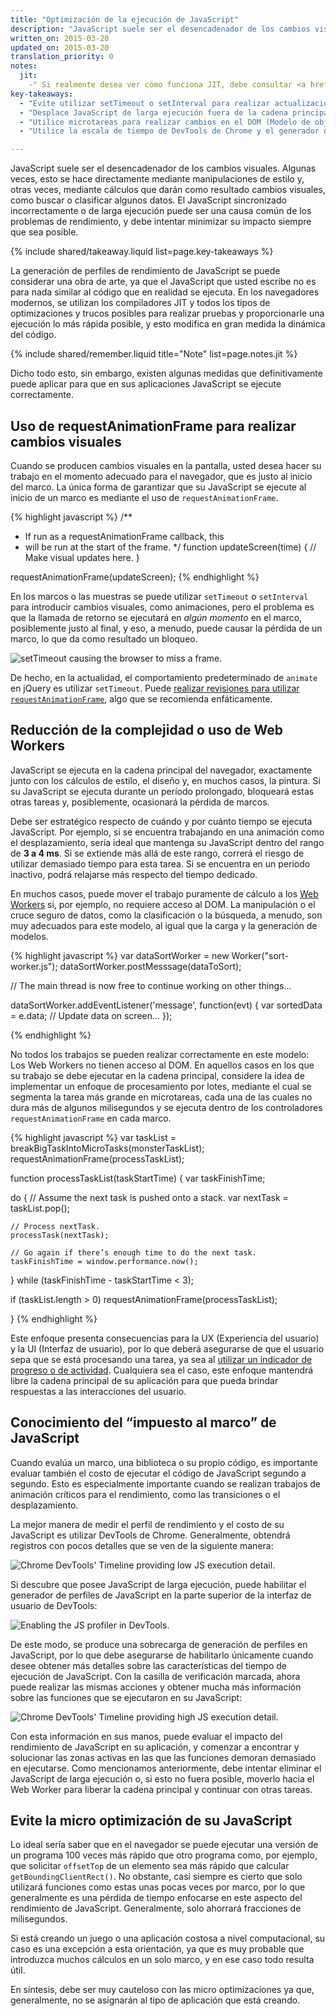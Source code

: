 ```yaml
---
title: "Optimización de la ejecución de JavaScript"
description: "JavaScript suele ser el desencadenador de los cambios visuales. Algunas veces, esto se hace directamente mediante manipulaciones de estilo y, otras veces, mediante cálculos que darán como resultado cambios visuales, como buscar o clasificar algunos datos. El JavaScript sincronizado incorrectamente o de larga ejecución puede ser una causa común de los problemas de rendimiento, y debe intentar minimizar su impacto siempre que sea posible."
written_on: 2015-03-20
updated_on: 2015-03-20
translation_priority: 0
notes:
  jit:
    -" Si realmente desea ver cómo funciona JIT, debe consultar <a href='http://mrale.ph/irhydra/2/'>IRHydra<sup>2</sup> de Vyacheslav Egorov</a>. Allí se muestra el estado intermedio del código de JavaScript cuando el motor JavaScript de Chrome, V8, lo está optimizando."
key-takeaways:
  - "Evite utilizar setTimeout o setInterval para realizar actualizaciones visuales. En su lugar, utilice siempre requestAnimationFrame."
  - "Desplace JavaScript de larga ejecución fuera de la cadena principal y hacia los Web Workers."
  - "Utilice microtareas para realizar cambios en el DOM (Modelo de objetos del documento) en varios marcos."
  - "Utilice la escala de tiempo de DevTools de Chrome y el generador de perfiles de JavaScript para evaluar el impacto de JavaScript."

---
```

<p class="intro">
  JavaScript suele ser el desencadenador de los cambios visuales. Algunas veces, esto se hace directamente mediante manipulaciones de estilo y, otras veces, mediante cálculos que darán como resultado cambios visuales, como buscar o clasificar algunos datos. El JavaScript sincronizado incorrectamente o de larga ejecución puede ser una causa común de los problemas de rendimiento, y debe intentar minimizar su impacto siempre que sea posible.
</p>

{% include shared/takeaway.liquid list=page.key-takeaways %}

La generación de perfiles de rendimiento de JavaScript se puede considerar una obra de arte, ya que el JavaScript que usted escribe no es para nada similar al código que en realidad se ejecuta. En los navegadores modernos, se utilizan los compiladores JIT y todos los tipos de optimizaciones y trucos posibles para realizar pruebas y proporcionarle una ejecución lo más rápida posible, y esto modifica en gran medida la dinámica del código.

{% include shared/remember.liquid title="Note" list=page.notes.jit %}

Dicho todo esto, sin embargo, existen algunas medidas que definitivamente puede aplicar para que en sus aplicaciones JavaScript se ejecute correctamente.

## Uso de requestAnimationFrame para realizar cambios visuales

Cuando se producen cambios visuales en la pantalla, usted desea hacer su trabajo en el momento adecuado para el navegador, que es justo al inicio del marco. La única forma de garantizar que su JavaScript se ejecute al inicio de un marco es mediante el uso de `requestAnimationFrame`.

{% highlight javascript %}
/**
 * If run as a requestAnimationFrame callback, this
 * will be run at the start of the frame.
 */
function updateScreen(time) {
  // Make visual updates here.
}

requestAnimationFrame(updateScreen);
{% endhighlight %}

En los marcos o las muestras se puede utilizar `setTimeout` o `setInterval` para introducir cambios visuales, como animaciones, pero el problema es que la llamada de retorno se ejecutará en _algún momento_ en el marco, posiblemente justo al final, y eso, a menudo, puede causar la pérdida de un marco, lo que da como resultado un bloqueo.

<img src="images/optimize-javascript-execution/settimeout.jpg" class="g--centered" alt="setTimeout causing the browser to miss a frame.">

De hecho, en la actualidad, el comportamiento predeterminado de `animate` en jQuery es utilizar `setTimeout`. Puede [realizar revisiones para utilizar `requestAnimationFrame`](https://github.com/gnarf/jquery-requestAnimationFrame), algo que se recomienda enfáticamente.

## Reducción de la complejidad o uso de Web Workers

JavaScript se ejecuta en la cadena principal del navegador, exactamente junto con los cálculos de estilo, el diseño y, en muchos casos, la pintura. Si su JavaScript se ejecuta durante un período prolongado, bloqueará estas otras tareas y, posiblemente, ocasionará la pérdida de marcos.

Debe ser estratégico respecto de cuándo y por cuánto tiempo se ejecuta JavaScript. Por ejemplo, si se encuentra trabajando en una animación como el desplazamiento, sería ideal que mantenga su JavaScript dentro del rango de **3 a 4 ms**. Si se extiende más allá de este rango, correrá el riesgo de utilizar demasiado tiempo para esta tarea. Si se encuentra en un periodo inactivo, podrá relajarse más respecto del tiempo dedicado.

En muchos casos, puede mover el trabajo puramente de cálculo a los [Web Workers](https://developer.mozilla.org/en-US/docs/Web/API/Web_Workers_API/basic_usage) si, por ejemplo, no requiere acceso al DOM. La manipulación o el cruce seguro de datos, como la clasificación o la búsqueda, a menudo, son muy adecuados para este modelo, al igual que la carga y la generación de modelos.

{% highlight javascript %}
var dataSortWorker = new Worker("sort-worker.js");
dataSortWorker.postMesssage(dataToSort);

// The main thread is now free to continue working on other things...

dataSortWorker.addEventListener('message', function(evt) {
   var sortedData = e.data;
   // Update data on screen...
});

{% endhighlight %}

No todos los trabajos se pueden realizar correctamente en este modelo: Los Web Workers no tienen acceso al DOM. En aquellos casos en los que su trabajo se debe ejecutar en la cadena principal, considere la idea de implementar un enfoque de procesamiento por lotes, mediante el cual se segmenta la tarea más grande en microtareas, cada una de las cuales no dura más de algunos milisegundos y se ejecuta dentro de los controladores `requestAnimationFrame` en cada marco.

{% highlight javascript %}
var taskList = breakBigTaskIntoMicroTasks(monsterTaskList);
requestAnimationFrame(processTaskList);

function processTaskList(taskStartTime) {
  var taskFinishTime;

  do {
    // Assume the next task is pushed onto a stack.
    var nextTask = taskList.pop();

    // Process nextTask.
    processTask(nextTask);

    // Go again if there’s enough time to do the next task.
    taskFinishTime = window.performance.now();
  } while (taskFinishTime - taskStartTime < 3);

  if (taskList.length > 0)
    requestAnimationFrame(processTaskList);

}
{% endhighlight %}

Este enfoque presenta consecuencias para la UX (Experiencia del usuario) y la UI (Interfaz de usuario), por lo que deberá asegurarse de que el usuario sepa que se está procesando una tarea, ya sea al [utilizar un indicador de progreso o de actividad](http://www.google.com/design/spec/components/progress-activity.html). Cualquiera sea el caso, este enfoque mantendrá libre la cadena principal de su aplicación para que pueda brindar respuestas a las interacciones del usuario.

## Conocimiento del “impuesto al marco” de JavaScript

Cuando evalúa un marco, una biblioteca o su propio código, es importante evaluar también el costo de ejecutar el código de JavaScript segundo a segundo. Esto es especialmente importante cuando se realizan trabajos de animación críticos para el rendimiento, como las transiciones o el desplazamiento.

La mejor manera de medir el perfil de rendimiento y el costo de su JavaScript es utilizar DevTools de Chrome. Generalmente, obtendrá registros con pocos detalles que se ven de la siguiente manera:

<img src="images/optimize-javascript-execution/low-js-detail.jpg" class="g--centered" alt="Chrome DevTools' Timeline providing low JS execution detail.">

Si descubre que posee JavaScript de larga ejecución, puede habilitar el generador de perfiles de JavaScript en la parte superior de la interfaz de usuario de DevTools:

<img src="images/optimize-javascript-execution/js-profiler-toggle.jpg" class="g--centered" alt="Enabling the JS profiler in DevTools.">

De este modo, se produce una sobrecarga de generación de perfiles en JavaScript, por lo que debe asegurarse de habilitarlo únicamente cuando desee obtener más detalles sobre las características del tiempo de ejecución de JavaScript. Con la casilla de verificación marcada, ahora puede realizar las mismas acciones y obtener mucha más información sobre las funciones que se ejecutaron en su JavaScript:

<img src="images/optimize-javascript-execution/high-js-detail.jpg" class="g--centered" alt="Chrome DevTools' Timeline providing high JS execution detail.">

Con esta información en sus manos, puede evaluar el impacto del rendimiento de JavaScript en su aplicación, y comenzar a encontrar y solucionar las zonas activas en las que las funciones demoran demasiado en ejecutarse. Como mencionamos anteriormente, debe intentar eliminar el JavaScript de larga ejecución o, si esto no fuera posible, moverlo hacia el Web Worker para liberar la cadena principal y continuar con otras tareas.

## Evite la micro optimización de su JavaScript

Lo ideal sería saber que en el navegador se puede ejecutar una versión de un programa 100 veces más rápido que otro programa como, por ejemplo, que solicitar `offsetTop` de un elemento sea más rápido que calcular `getBoundingClientRect()`. No obstante, casi siempre es cierto que solo utilizará funciones como estas unas pocas veces por marco, por lo que generalmente es una pérdida de tiempo enfocarse en este aspecto del rendimiento de JavaScript. Generalmente, solo ahorrará fracciones de milisegundos.

Si está creando un juego o una aplicación costosa a nivel computacional, su caso es una excepción a esta orientación, ya que es muy probable que introduzca muchos cálculos en un solo marco, y en ese caso todo resulta útil.

En síntesis, debe ser muy cauteloso con las micro optimizaciones ya que, generalmente, no se asignarán al tipo de aplicación que está creando.


